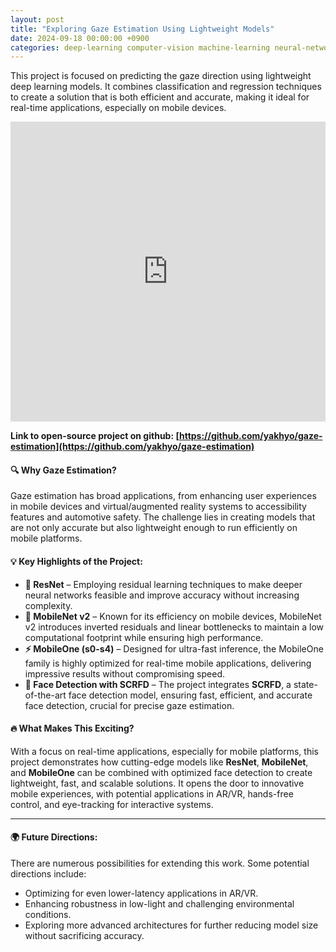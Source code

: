 ```yaml
---
layout: post
title: "Exploring Gaze Estimation Using Lightweight Models"
date: 2024-09-18 00:00:00 +0900
categories: deep-learning computer-vision machine-learning neural-networks gaze-estimation
---
```


This project is focused on predicting the gaze direction using lightweight deep learning models. It combines classification and regression techniques to create a solution that is both efficient and accurate, making it ideal for real-time applications, especially on mobile devices.

<iframe width="100%" height="480" src="https://www.youtube.com/embed/q-uxquFdPB8?si=hrtMjo17zfI4-SPq" title="YouTube video player" frameborder="0" allow="accelerometer; autoplay; clipboard-write; encrypted-media; gyroscope; picture-in-picture; web-share" referrerpolicy="strict-origin-when-cross-origin" allowfullscreen></iframe>

**Link to open-source project on github: [https://github.com/yakhyo/gaze-estimation](https://github.com/yakhyo/gaze-estimation)**

#### 🔍 **Why Gaze Estimation?**

Gaze estimation has broad applications, from enhancing user experiences in mobile devices and virtual/augmented reality systems to accessibility features and automotive safety. The challenge lies in creating models that are not only accurate but also lightweight enough to run efficiently on mobile platforms.

#### 💡 **Key Highlights of the Project:**

- **💪 ResNet** – Employing residual learning techniques to make deeper neural networks feasible and improve accuracy without increasing complexity.
- **📱 MobileNet v2** – Known for its efficiency on mobile devices, MobileNet v2 introduces inverted residuals and linear bottlenecks to maintain a low computational footprint while ensuring high performance.
- **⚡️ MobileOne (s0-s4)** – Designed for ultra-fast inference, the MobileOne family is highly optimized for real-time mobile applications, delivering impressive results without compromising speed.
- **👤 Face Detection with SCRFD** – The project integrates **SCRFD**, a state-of-the-art face detection model, ensuring fast, efficient, and accurate face detection, crucial for precise gaze estimation.

#### 🔥 **What Makes This Exciting?**

With a focus on real-time applications, especially for mobile platforms, this project demonstrates how cutting-edge models like **ResNet**, **MobileNet**, and **MobileOne** can be combined with optimized face detection to create lightweight, fast, and scalable solutions. It opens the door to innovative mobile experiences, with potential applications in AR/VR, hands-free control, and eye-tracking for interactive systems.

---

#### 🌍 **Future Directions:**

There are numerous possibilities for extending this work. Some potential directions include:

- Optimizing for even lower-latency applications in AR/VR.
- Enhancing robustness in low-light and challenging environmental conditions.
- Exploring more advanced architectures for further reducing model size without sacrificing accuracy.
